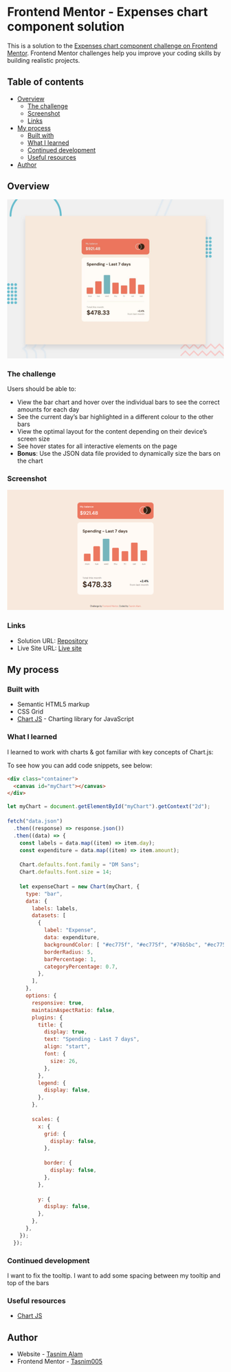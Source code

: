 # Frontend Mentor - Expenses chart component solution

This is a solution to the [Expenses chart component challenge on Frontend Mentor](https://www.frontendmentor.io/challenges/expenses-chart-component-e7yJBUdjwt). Frontend Mentor challenges help you improve your coding skills by building realistic projects.

## Table of contents

- [Overview](#overview)
  - [The challenge](#the-challenge)
  - [Screenshot](#screenshot)
  - [Links](#links)
- [My process](#my-process)
  - [Built with](#built-with)
  - [What I learned](#what-i-learned)
  - [Continued development](#continued-development)
  - [Useful resources](#useful-resources)
- [Author](#author)

## Overview

![Design preview for the Expenses chart component coding challenge](./design/desktop-preview.jpg)

### The challenge

Users should be able to:

- View the bar chart and hover over the individual bars to see the correct amounts for each day
- See the current day’s bar highlighted in a different colour to the other bars
- View the optimal layout for the content depending on their device’s screen size
- See hover states for all interactive elements on the page
- **Bonus**: Use the JSON data file provided to dynamically size the bars on the chart

### Screenshot

![desktop-preview](images/desktop-preview.png)

### Links

- Solution URL: [Repository](https://github.com/Tasnim005/Expenses-chart-component)
- Live Site URL: [Live site](https://tasnim005.github.io/Expenses-chart-component/)

## My process

### Built with

- Semantic HTML5 markup
- CSS Grid
- [Chart JS](https://www.chartjs.org/docs/latest/) - Charting library for JavaScript

### What I learned

I learned to work with charts & got familiar with key concepts of Chart.js:

To see how you can add code snippets, see below:

```html
<div class="container">
  <canvas id="myChart"></canvas>
</div>
```

```js
let myChart = document.getElementById("myChart").getContext("2d");

fetch("data.json")
  .then((response) => response.json())
  .then((data) => {
    const labels = data.map((item) => item.day);
    const expenditure = data.map((item) => item.amount);

    Chart.defaults.font.family = "DM Sans";
    Chart.defaults.font.size = 14;

    let expenseChart = new Chart(myChart, {
      type: "bar",
      data: {
        labels: labels,
        datasets: [
          {
            label: "Expense",
            data: expenditure,
            backgroundColor: [ "#ec775f", "#ec775f", "#76b5bc", "#ec775f","#ec775f","#ec775f", "#ec775f",],
            borderRadius: 5,
            barPercentage: 1, 
            categoryPercentage: 0.7, 
          },
        ],
      },
      options: {
        responsive: true, 
        maintainAspectRatio: false,
        plugins: {
          title: {
            display: true,
            text: "Spending - Last 7 days",
            align: "start",
            font: {
              size: 26,
            },
          },
          legend: {
            display: false,
          },
        },

        scales: {
          x: {
            grid: {
              display: false,
            },

            border: {
              display: false,
            },
          },

          y: {
            display: false,
          },
        },
      },
    });
  });

```

### Continued development

I want to fix the tooltip. I want to add some spacing between my tooltip and top of the bars


### Useful resources

- [Chart JS](https://www.chartjs.org/docs/latest/) 

## Author
- Website - [Tasnim Alam](https://github.com/Tasnim005)
- Frontend Mentor - [Tasnim005](https://www.frontendmentor.io/profile/Tasnim005)

